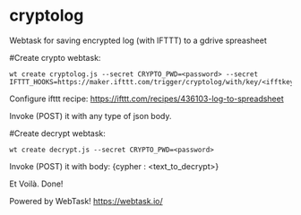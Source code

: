 # cryptolog
Webtask for saving encrypted log (with IFTTT) to a gdrive spreasheet

#Create crypto webtask:
 
    wt create cryptolog.js --secret CRYPTO_PWD=<password> --secret IFTTT_HOOKS=https://maker.ifttt.com/trigger/cryptolog/with/key/<ifftkey>

Configure ifttt recipe:
  https://ifttt.com/recipes/436103-log-to-spreadsheet
  
Invoke (POST) it with any type of json body.  

#Create decrypt webtask:

    wt create decrypt.js --secret CRYPTO_PWD=<password>
    
Invoke (POST) it with body:
    {cypher : <text_to_decrypt>}
  
Et Voilà. Done!

Powered by WebTask!
  https://webtask.io/
